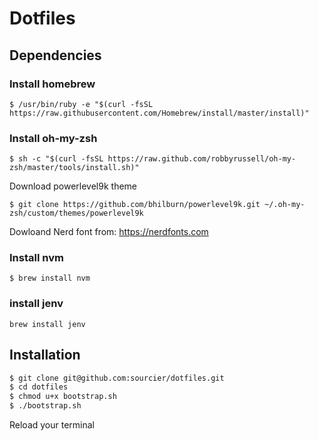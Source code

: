 # Dotfiles

## Dependencies

### Install homebrew

```
$ /usr/bin/ruby -e "$(curl -fsSL https://raw.githubusercontent.com/Homebrew/install/master/install)"
```

### Install oh-my-zsh

```
$ sh -c "$(curl -fsSL https://raw.github.com/robbyrussell/oh-my-zsh/master/tools/install.sh)"
```

Download powerlevel9k theme

```
$ git clone https://github.com/bhilburn/powerlevel9k.git ~/.oh-my-zsh/custom/themes/powerlevel9k
```

Dowloand Nerd font from: https://nerdfonts.com

### Install nvm

```
$ brew install nvm
```

### install jenv

```
brew install jenv
```

## Installation

```bash
$ git clone git@github.com:sourcier/dotfiles.git
$ cd dotfiles
$ chmod u+x bootstrap.sh
$ ./bootstrap.sh
```

Reload your terminal